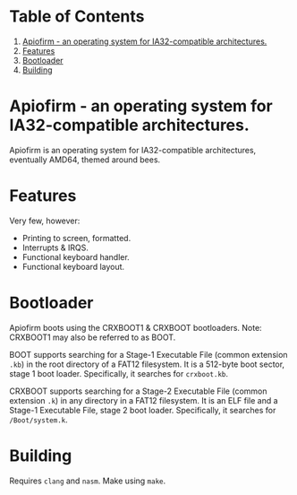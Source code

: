 
# Table of Contents

1.  [Apiofirm - an operating system for IA32-compatible architectures.](#org716480b)
2.  [Features](#org91af678)
3.  [Bootloader](#org4c1db07)
4.  [Building](#orgb7b9aba)


<a id="org716480b"></a>

# Apiofirm - an operating system for IA32-compatible architectures.

Apiofirm is an operating system for IA32-compatible architectures, eventually AMD64, themed around bees.


<a id="org91af678"></a>

# Features

Very few, however:

-   Printing to screen, formatted.
-   Interrupts & IRQS.
-   Functional keyboard handler.
-   Functional keyboard layout.


<a id="org4c1db07"></a>

# Bootloader

Apiofirm boots using the CRXBOOT1 & CRXBOOT bootloaders.
Note: CRXBOOT1 may also be referred to as BOOT.

BOOT supports searching for a Stage-1 Executable File (common extension `.kb`) in the root directory
of a FAT12 filesystem. It is a 512-byte boot sector, stage 1 boot loader.
Specifically, it searches for `crxboot.kb`.

CRXBOOT supports searching for a Stage-2 Executable File (common extension `.k`) in any directory
in a FAT12 filesystem. It is an ELF file and a Stage-1 Executable File, stage 2 boot loader.
Specifically, it searches for `/Boot/system.k`.


<a id="orgb7b9aba"></a>

# Building

Requires `clang` and `nasm`.
Make using `make`.


